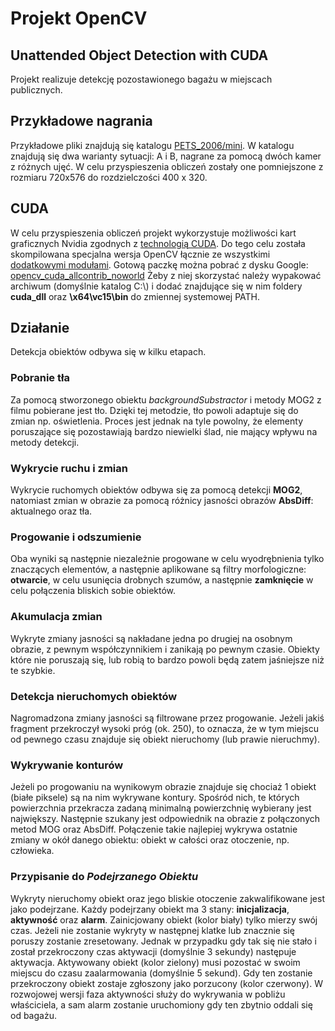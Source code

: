 # Projekt OpenCV
## Unattended Object Detection with CUDA
Projekt realizuje detekcję pozostawionego bagażu w miejscach publicznych.

## Przykładowe nagrania
Przykładowe pliki znajdują się katalogu [PETS_2006/mini](https://github.com/KarolDaniluk/Projekt_Opencv/tree/master/PETS_2006/mini).
W katalogu znajdują się dwa warianty sytuacji: A i B, nagrane za pomocą dwóch kamer z różnych ujęć.
W celu przyspieszenia obliczeń zostały one pomniejszone z rozmiaru 720x576 do rozdzielczości 400 x 320.

## CUDA
W celu przyspieszenia obliczeń projekt wykorzystuje możliwości kart graficznych Nvidia zgodnych z [technologią CUDA](https://developer.nvidia.com/cuda-zone).
Do tego celu została skompilowana specjalna wersja OpenCV łącznie ze wszystkimi [dodatkowymi modułami](https://github.com/opencv/opencv_contrib).
Gotową paczkę można pobrać z dysku Google: [opencv_cuda_allcontrib_noworld](https://drive.google.com/open?id=1GNEdk11w0Kd6UuqYJDIbUi4cBB-Aoff3)
Żeby z niej skorzystać należy wypakować archiwum (domyślnie katalog C:\\) i dodać znajdujące się w nim foldery **cuda_dll** oraz **\\x64\\vc15\\bin** do zmiennej systemowej PATH.

## Działanie
Detekcja obiektów odbywa się w kilku etapach.

### Pobranie tła
Za pomocą stworzonego obiektu _backgroundSubstractor_ i metody MOG2 z filmu pobierane jest tło. Dzięki tej metodzie, tło powoli adaptuje się do zmian np. oświetlenia. Proces jest jednak na tyle powolny, że elementy poruszające się pozostawiają bardzo niewielki ślad, nie mający wpływu na metody detekcji.

### Wykrycie ruchu i zmian
Wykrycie ruchomych obiektów odbywa się za pomocą detekcji **MOG2**, natomiast zmian w obrazie za pomocą różnicy jasności obrazów **AbsDiff**: aktualnego oraz tła.

### Progowanie i odszumienie
Oba wyniki są następnie niezależnie progowane w celu wyodrębnienia tylko znaczących elementów, a następnie aplikowane są filtry morfologiczne: **otwarcie**, w celu usunięcia drobnych szumów, a następnie **zamknięcie** w celu połączenia bliskich sobie obiektów.

### Akumulacja zmian
Wykryte zmiany jasności są nakładane jedna po drugiej na osobnym obrazie, z pewnym współczynnikiem i zanikają po pewnym czasie. Obiekty które nie poruszają się, lub robią to bardzo powoli będą zatem jaśniejsze niż te szybkie. 

### Detekcja nieruchomych obiektów
Nagromadzona zmiany jasności są filtrowane przez progowanie. Jeżeli jakiś fragment przekroczył wysoki próg (ok. 250), to oznacza, że w tym miejscu od pewnego czasu znajduje się obiekt nieruchomy (lub prawie nieruchmy).

### Wykrywanie konturów
Jeżeli po progowaniu na wynikowym obrazie znajduje się chociaż 1 obiekt (białe piksele) są na nim wykrywane kontury. Spośród nich, te których powierzchnia przekracza zadaną minimalną powierzchnię wybierany jest największy. Następnie szukany jest odpowiednik na obrazie z połączonych metod MOG oraz AbsDiff. Połączenie takie najlepiej wykrywa ostatnie zmiany w okół danego obiektu: obiekt w całości oraz otoczenie, np. człowieka.

### Przypisanie do _Podejrzanego Obiektu_
Wykryty nieruchomy obiekt oraz jego bliskie otoczenie zakwalifikowane jest jako podejrzane. Każdy podejrzany obiekt ma 3 stany: **inicjalizacja**, **aktywność** oraz **alarm**. Zainicjowany obiekt (kolor biały) tylko mierzy swój czas. Jeżeli nie zostanie wykryty w następnej klatke lub znacznie się poruszy zostanie zresetowany. Jednak w przypadku gdy tak się nie stało i został przekroczony czas aktywacji (domyślnie 3 sekundy) następuje aktywacja. Aktywowany obiekt (kolor zielony) musi pozostać w swoim miejscu do czasu zaalarmowania (domyślnie 5 sekund). Gdy ten zostanie przekroczony obiekt zostaje zgłoszony jako porzucony (kolor czerwony). W rozwojowej wersji faza aktywności służy do wykrywania w pobliżu właściciela, a sam alarm zostanie uruchomiony gdy ten zbytnio oddali się od bagażu.

